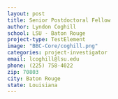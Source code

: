 ```yaml
---
layout: post
title: Senior Postdoctoral Fellow
author: Lyndon Coghill
school: LSU - Baton Rouge
project-type: TestElement
image: "BBC-Core/coghill.png"
categories: project-investigator
email: lcoghill@lsu.edu
phone: (225) 758-4022
zip: 70803
city: Baton Rouge
state: Louisiana
---
```

<!-- name,position,school,city,state,zip,email,phone,image

,,LSU - Baton Rouge,Baton Rouge, Louisiana,70803,,,BBC-Core/coghill.png
Shayan Shams,Doctoral Candidate,LSU - Baton Rouge,Baton Rouge,Louisiana,70803,sshams2@cct.lsu.edu,(225) 578-3637,BBC-Core/BBC-Shayan-Shams.jpg
Seetharama Jois,Professor,University of Louisiana at Monroe,Monroe,Louisiana,71201,jois@ulm.edu,(318) 342-1993,BBC-Core/BBC-Seetharama-Jois.jpg
Thomas C. Bishop,Associate Professor ,Louisiana Tech University,Ruston,Louisiana,71272,bishop@latech.edu,(318) 257-5209,BBC-Core/BBC-Thomas-Bishop.jpg
April Wright,Professor,Southeastern Louisiana University,Hammond,Louisiana,70402,April.wright@selu.edu,(985) 549-5556,BBC-Core/wright.png
Paul Kim,Assistant Professor,Grambling State University,Grambling,Louisiana,71245,kimp@gram.edu,(318) 274-3738,BBC-Core/pkim.jpg
Thomas Wiese,Associate Professor,Xavier University of Louisiana,New Orleans,Louisiana,70125,twiese@xula.edu,(504) 520-7433,BBC-Core/BBC-Thomas-Wiese.jpg
Eduardo Martinez,Assistant Professor,Southern University,Baton Rouge,Louisiana,70813,eduardo_martinez@subr.edu,(225) 771-3606,BBC-Core/martinez.jpg

 -->
